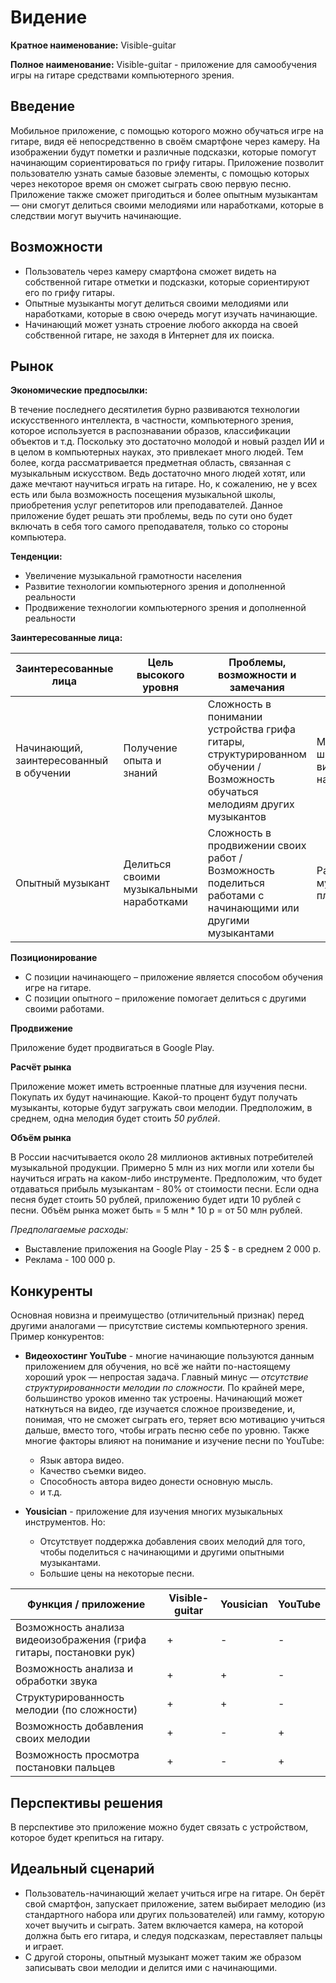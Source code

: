 # Видение

**Кратное наименование:** Visible-guitar 

**Полное наименование:** Visible-guitar - приложение для самообучения игры на гитаре средствами компьютерного зрения.

## Введение

Мобильное приложение, с помощью которого можно обучаться игре на гитаре, видя её непосредственно 
в своём смартфоне через камеру. На изображении будут пометки и различные подсказки, 
которые помогут начинающим сориентироваться по грифу гитары. Приложение позволит пользователю
узнать самые базовые элементы, с помощью которых через некоторое время он сможет сыграть свою первую песню.
Приложение также сможет пригодиться и более опытным музыкантам — они смогут делиться своими мелодиями или наработками, 
которые в следствии могут выучить начинающие.

## Возможности

* Пользователь через камеру смартфона сможет видеть на собственной гитаре отметки и подсказки, которые сориентируют его по грифу гитары.
* Опытные музыканты могут делиться своими мелодиями или наработками, которые в свою очередь могут изучать начинающие.
* Начинающий может узнать строение любого аккорда на своей собственной гитаре, не заходя в Интернет для их поиска.
  
## Рынок

**Экономические предпосылки:**

В течение последнего десятилетия бурно развиваются технологии искусственного интеллекта, в частности, компьютерного зрения, 
которое используется в распознавании образов, классификации объектов и т.д. Поскольку это достаточно молодой и новый раздел ИИ и в целом
в компьютерных науках, это привлекает много людей. Тем более, когда рассматривается предметная область, связанная с музыкальным искусством.
Ведь достаточно много людей хотят, или даже мечтают научиться играть на гитаре. Но, к сожалению, не у всех есть или была возможность посещения музыкальной школы,
приобретения услуг репетиторов или преподавателей. Данное приложение будет решать эти проблемы, ведь по сути оно будет включать в себя того самого преподавателя, только 
со стороны компьютера.

**Тенденции:**

* Увеличение музыкальной грамотности населения
* Развитие технологии компьютерного зрения и дополненной реальности
* Продвижение технологии компьютерного зрения и дополненной реальности

**Заинтересованные лица:**

Заинтересованные лица | Цель высокого уровня | Проблемы, возможности и замечания | Текущие решения
---|---|---|---
Начинающий, заинтересованный в обучении | Получение опыта и знаний | Сложность в понимании устройства грифа гитары, структурированном обучении / Возможность обучаться мелодиям других музыкантов | Музыкальные школы, видеоуроки на YouTube
| Опытный музыкант | Делиться своими музыкальными наработками |  Сложность в продвижении своих работ / Возможность поделиться работами с начинающими или другими музыкантами | Различные музыкальные площадки


**Позиционирование**

* С позиции начинающего – приложение является способом обучения игре на гитаре.
* С позиции опытного – приложение помогает делиться с другими своими работами.

**Продвижение**

Приложение будет продвигаться в Google Play.

**Расчёт рынка**

Приложение может иметь встроенные платные для изучения песни. Покупать их будут начинающие. Какой-то процент будут получать музыканты, которые будут загружать свои мелодии. 
Предположим, в среднем, одна мелодия будет стоить *50 рублей*.

**Объём рынка** 

В России насчитывается около 28 миллионов активных потребителей музыкальной продукции. Примерно 5 млн из них могли или хотели бы научиться играть на каком-либо инструменте.
Предположим, что будет отдаваться прибыль музыкантам - 80% от стоимости песни. Если одна песня будет стоить 50 рублей, приложению будет идти 10 рублей с песни.
Объём рынка может быть = 5 млн * 10 р = от 50 млн рублей.

*Предполагаемые расходы:*

* Выставление приложения на Google Play - 25 $ - в среднем 2 000 р.
* Реклама - 100 000 р.

## Конкуренты

Основная новизна и преимущество (отличительный признак) перед другими аналогами — присутствие системы компьютерного зрения. Пример конкурентов:

* **Видеохостинг YouTube** - многие начинающие пользуются данным приложением для обучения, но всё же найти по-настоящему хороший урок — непростая задача.
Главный минус — *отсутствие структурированности мелодии по сложности.* По крайней мере, большинство уроков именно так устроены. Начинающий может наткнуться на видео, где изучается сложное произведение, и, понимая, что
не сможет сыграть его, теряет всю мотивацию учиться дальше, вместо того, чтобы играть песню себе по уровню.
Также многие факторы влияют на понимание и изучение песни по YouTube:
    * Язык автора видео.
    * Качество съемки видео.
    * Способность автора видео донести основную мысль.
    * и т.д.
  

* **Yousician** - приложение для изучения многих музыкальных инструментов. Но:
    * Отсутствует поддержка добавления своих мелодий для того, чтобы поделиться с начинающими и 
    другими опытными музыкантами.
    * Большие цены на некоторые песни.
  
Функция / приложение | Visible-guitar | Yousician | YouTube
---|---|---|---
Возможность анализа видеоизображения (грифа гитары, постановки рук) | + | - | -
| Возможность анализа и обработки звука | + |  + | -
| Структурированность мелодии (по сложности) | + | + | -
| Возможность добавления своих мелодии | + | - | +
| Возможность просмотра постановки пальцев | + | - | +

  
## Перспективы решения

В перспективе это приложение можно будет связать с устройством, которое будет крепиться на гитару.

## Идеальный сценарий

* Пользователь-начинающий желает учиться игре на гитаре. Он берёт свой смартфон, запускает приложение, затем выбирает мелодию
  (из стандартного набора или других пользователей) или гамму, которую хочет выучить и сыграть. Затем включается камера, на которой 
  должна быть его гитара, и следуя подсказкам, переставляет пальцы и играет.  
* С другой стороны, опытный музыкант может таким же образом записывать свои мелодии и делится ими с начинающими.